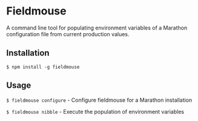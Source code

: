 Fieldmouse
==========

A command line tool for populating environment variables of a Marathon configuration file from current production values.


## Installation


```$ npm install -g fieldmouse```


## Usage


```$ fieldmouse configure``` - Configure fieldmouse for a Marathon installation


```$ fieldmouse nibble``` - Execute the population of environment variables
